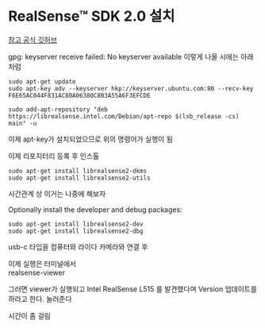 # RealSense™ SDK 2.0 설치

[참고 공식 깃허브](https://github.com/IntelRealSense/librealsense/blob/master/doc/distribution_linux.md)

gpg: keyserver receive failed: No keyserver available
이렇게 나올 시에는 아래처럼

```
sudo apt-get update
sudo apt-key adv --keyserver hkp://keyserver.ubuntu.com:80 --recv-key F6E65AC044F831AC80A06380C8B3A55A6F3EFCDE
```

```
sudo add-apt-repository "deb https://librealsense.intel.com/Debian/apt-repo $(lsb_release -cs) main" -u
```

이제 apt-key가 설치되었으므로 위의 명령어가 실행이 됨


이제 리포지터리 등록 후 인스톨
```
sudo apt-get install librealsense2-dkms
sudo apt-get install librealsense2-utils
```

시간관계 상 이거는 나중에 해보자

Optionally install the developer and debug packages:
```
sudo apt-get install librealsense2-dev
sudo apt-get install librealsense2-dbg
```

usb-c 타입을 컴퓨터와 라이다 카메라와 연결 후 

이제 실행은 터미널에서   
realsense-viewer 

그러면 viewer가 실행되고 
Intel RealSense L515 를 발견했다며 Version 업데이트를 하라고 한다. 눌러준다

시간이 좀 걸림
